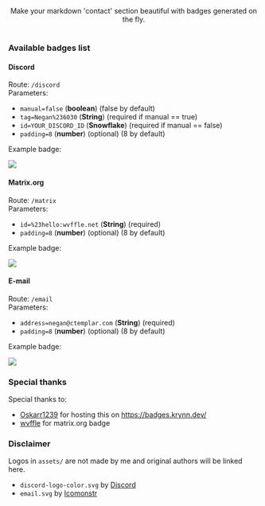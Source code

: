 <div align="center">
Make your markdown 'contact' section beautiful with badges generated on the fly.
</div>

#

### Available badges list

#### Discord
Route: `/discord`  
Parameters:
 - `manual=false` (**boolean**) (false by default)
 - `tag=Negan%236030` (**String**) (required if manual == true)
 - `id=YOUR_DISCORD_ID` (**Snowflake**) (required if manual == false)
 - `padding=8` (**number**) (optional) (8 by default)

Example badge:

<img src="https://badges.krynn.dev/discord?id=683285092336271364&padding=8">

#### Matrix.org
Route: `/matrix`  
Parameters:
 - `id=%23hello:wvffle.net` (**String**) (required)
 - `padding=8` (**number**) (optional) (8 by default)

Example badge:

<img src="https://badges.krynn.dev/matrix?id=%23hello:wvffle.net&padding=8">

#### E-mail

Route: `/email`  
Parameters:
 - `address=negan@ctemplar.com` (**String**) (required)
 - `padding=8` (**number**) (optional) (8 by default)

Example badge:

<img src="https://badges.krynn.dev/email?address=negan@ctemplar.com&padding=8">

### Special thanks

Special thanks to:
- [Oskarr1239](https://github.com/Oskarr1239) for hosting this on https://badges.krynn.dev/
- [wvffle](https://github.com/wvffle) for matrix.org badge

### Disclaimer
Logos in `assets/` are not made by me and original authors will be linked here.
- `discord-logo-color.svg` by [Discord](https://discord.com/branding)
- `email.svg` by [Icomonstr](https://iconmonstr.com/email-2-svg/)
